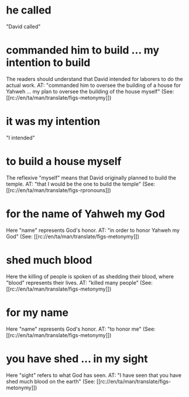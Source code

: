 # he called

"David called"

# commanded him to build ... my intention to build

The readers should understand that David intended for laborers to do the actual work. AT: "commanded him to oversee the building of a house for Yahweh ... my plan to oversee the building of the house myself" (See: [[rc://en/ta/man/translate/figs-metonymy]])

# it was my intention

"I intended"

# to build a house myself

The reflexive "myself" means that David originally planned to build the temple. AT: "that I would be the one to build the temple" (See: [[rc://en/ta/man/translate/figs-rpronouns]])

# for the name of Yahweh my God

Here "name" represents God's honor. AT: "in order to honor Yahweh my God" (See: [[rc://en/ta/man/translate/figs-metonymy]])

# shed much blood

Here the killing of people is spoken of as shedding their blood, where "blood" represents their lives. AT: "killed many people" (See: [[rc://en/ta/man/translate/figs-metonymy]])

# for my name

Here "name" represents God's honor. AT: "to honor me" (See: [[rc://en/ta/man/translate/figs-metonymy]])

# you have shed ... in my sight

Here "sight" refers to what God has seen. AT: "I have seen that you have shed much blood on the earth" (See: [[rc://en/ta/man/translate/figs-metonymy]])